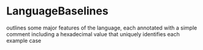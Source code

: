 # LanguageBaselines
outlines some major features of the language, each annotated with a simple comment including a hexadecimal value that uniquely identifies each example case
